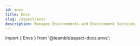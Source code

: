```yaml
---
id: envs
title: Envs
slug: /aspect/envs
description: Manages Environments and Environment Services
---
```


import { Envs } from '@teambit/aspect-docs.envs';

<Envs />

